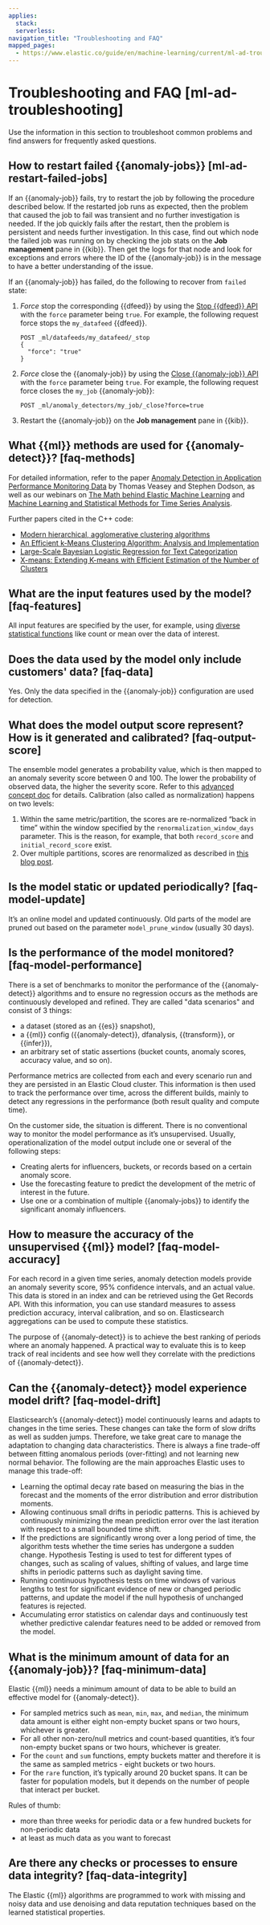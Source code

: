 ```yaml
---
applies:
  stack:
  serverless:
navigation_title: "Troubleshooting and FAQ"
mapped_pages:
  - https://www.elastic.co/guide/en/machine-learning/current/ml-ad-troubleshooting.html
---
```


# Troubleshooting and FAQ [ml-ad-troubleshooting]

Use the information in this section to troubleshoot common problems and find answers for frequently asked questions.

## How to restart failed {{anomaly-jobs}} [ml-ad-restart-failed-jobs]

If an {{anomaly-job}} fails, try to restart the job by following the procedure described below. If the restarted job runs as expected, then the problem that caused the job to fail was transient and no further investigation is needed. If the job quickly fails after the restart, then the problem is persistent and needs further investigation. In this case, find out which node the failed job was running on by checking the job stats on the **Job management** pane in {{kib}}. Then get the logs for that node and look for exceptions and errors where the ID of the {{anomaly-job}} is in the message to have a better understanding of the issue.

If an {{anomaly-job}} has failed, do the following to recover from `failed` state:

1. *Force* stop the corresponding {{dfeed}} by using the [Stop {{dfeed}} API](https://www.elastic.co/docs/api/doc/elasticsearch/operation/operation-ml-stop-datafeed) with the `force` parameter being `true`. For example, the following request force stops the `my_datafeed` {{dfeed}}.

    ```console
    POST _ml/datafeeds/my_datafeed/_stop
    {
      "force": "true"
    }
    ```

2. *Force* close the {{anomaly-job}} by using the [Close {{anomaly-job}} API](https://www.elastic.co/docs/api/doc/elasticsearch/operation/operation-ml-close-job) with the `force` parameter being `true`. For example, the following request force closes the `my_job` {{anomaly-job}}:

    ```console
    POST _ml/anomaly_detectors/my_job/_close?force=true
    ```

3. Restart the {{anomaly-job}} on the **Job management** pane in {{kib}}.

## What {{ml}} methods are used for {{anomaly-detect}}? [faq-methods]

For detailed information, refer to the paper [Anomaly Detection in Application Performance Monitoring Data](https://www.ijmlc.org/papers/398-LC018.pdf) by Thomas Veasey and Stephen Dodson, as well as our webinars on [The Math behind Elastic Machine Learning](https://www.elastic.co/elasticon/conf/2018/sf/the-math-behind-elastic-machine-learning) and [Machine Learning and Statistical Methods for Time Series Analysis](https://www.elastic.co/elasticon/conf/2017/sf/machine-learning-and-statistical-methods-for-time-series-analysis).

Further papers cited in the C++ code:

* [Modern hierarchical, agglomerative clustering algorithms](http://arxiv.org/pdf/1109.2378.pdf)
* [An Efficient k-Means Clustering Algorithm: Analysis and Implementation](https://www.cs.umd.edu/~mount/Projects/KMeans/pami02.pdf)
* [Large-Scale Bayesian Logistic Regression for Text Categorization](http://www.stat.columbia.edu/~madigan/PAPERS/techno.pdf)
* [X-means: Extending K-means with Efficient Estimation of the Number of Clusters](https://www.cs.cmu.edu/~dpelleg/download/xmeans.pdf)

## What are the input features used by the model? [faq-features]

All input features are specified by the user, for example, using [diverse statistical functions](https://www.elastic.co/guide/en/machine-learning/current/ml-functions.html) like count or mean over the data of interest.

## Does the data used by the model only include customers' data? [faq-data]

Yes. Only the data specified in the {{anomaly-job}} configuration are used for detection.

## What does the model output score represent? How is it generated and calibrated? [faq-output-score]

The ensemble model generates a probability value, which is then mapped to an anomaly severity score between 0 and 100. The lower the probability of observed data, the higher the severity score. Refer to this [advanced concept doc](ml-ad-explain.md) for details. Calibration (also called as normalization) happens on two levels:

1. Within the same metric/partition, the scores are re-normalized “back in time” within the window specified by the `renormalization_window_days` parameter. This is the reason, for example, that both `record_score` and `initial_record_score` exist.
2. Over multiple partitions, scores are renormalized as described in [this blog post](https://www.elastic.co/blog/changes-to-elastic-machine-learning-anomaly-scoring-in-6-5).

## Is the model static or updated periodically? [faq-model-update]

It’s an online model and updated continuously. Old parts of the model are pruned out based on the parameter `model_prune_window` (usually 30 days).

## Is the performance of the model monitored? [faq-model-performance]

There is a set of benchmarks to monitor the performance of the {{anomaly-detect}} algorithms and to ensure no regression occurs as the methods are continuously developed and refined. They are called "data scenarios" and consist of 3 things:

* a dataset (stored as an {{es}} snapshot),
* a {{ml}} config ({{anomaly-detect}}, dfanalysis, {{transform}}, or {{infer}}),
* an arbitrary set of static assertions (bucket counts, anomaly scores, accuracy value, and so on).

Performance metrics are collected from each and every scenario run and they are persisted in an Elastic Cloud cluster. This information is then used to track the performance over time, across the different builds, mainly to detect any regressions in the performance (both result quality and compute time).

On the customer side, the situation is different. There is no conventional way to monitor the model performance as it’s unsupervised. Usually, operationalization of the model output include one or several of the following steps:

* Creating alerts for influencers, buckets, or records based on a certain anomaly score.
* Use the forecasting feature to predict the development of the metric of interest in the future.
* Use one or a combination of multiple {{anomaly-jobs}} to identify the significant anomaly influencers.

## How to measure the accuracy of the unsupervised {{ml}} model? [faq-model-accuracy]

For each record in a given time series, anomaly detection models provide an anomaly severity score, 95% confidence intervals, and an actual value. This data is stored in an index and can be retrieved using the Get Records API. With this information, you can use standard measures to assess prediction accuracy, interval calibration, and so on. Elasticsearch aggregations can be used to compute these statistics.

The purpose of {{anomaly-detect}} is to achieve the best ranking of periods where an anomaly happened. A practical way to evaluate this is to keep track of real incidents and see how well they correlate with the predictions of {{anomaly-detect}}.

## Can the {{anomaly-detect}} model experience model drift? [faq-model-drift]

Elasticsearch’s {{anomaly-detect}} model continuously learns and adapts to changes in the time series. These changes can take the form of slow drifts as well as sudden jumps. Therefore, we take great care to manage the adaptation to changing data characteristics. There is always a fine trade-off between fitting anomalous periods (over-fitting) and not learning new normal behavior. The following are the main approaches Elastic uses to manage this trade-off:

* Learning the optimal decay rate based on measuring the bias in the forecast and the moments of the error distribution and error distribution moments.
* Allowing continuous small drifts in periodic patterns. This is achieved by continuously minimizing the mean prediction error over the last iteration with respect to a small bounded time shift.
* If the predictions are significantly wrong over a long period of time, the algorithm tests whether the time series has undergone a sudden change. Hypothesis Testing is used to test for different types of changes, such as scaling of values, shifting of values, and large time shifts in periodic patterns such as daylight saving time.
* Running continuous hypothesis tests on time windows of various lengths to test for significant evidence of new or changed periodic patterns, and update the model if the null hypothesis of unchanged features is rejected.
* Accumulating error statistics on calendar days and continuously test whether predictive calendar features need to be added or removed from the model.

## What is the minimum amount of data for an {{anomaly-job}}? [faq-minimum-data]

Elastic {{ml}} needs a minimum amount of data to be able to build an effective model for {{anomaly-detect}}.

* For sampled metrics such as `mean`, `min`, `max`, and `median`, the minimum data amount is either eight non-empty bucket spans or two hours, whichever is greater.
* For all other non-zero/null metrics and count-based quantities, it’s four non-empty bucket spans or two hours, whichever is greater.
* For the `count` and `sum` functions, empty buckets matter and therefore it is the same as sampled metrics - eight buckets or two hours.
* For the `rare` function, it’s typically around 20 bucket spans. It can be faster for population models, but it depends on the number of people that interact per bucket.

Rules of thumb:

* more than three weeks for periodic data or a few hundred buckets for non-periodic data
* at least as much data as you want to forecast

## Are there any checks or processes to ensure data integrity? [faq-data-integrity]

The Elastic {{ml}} algorithms are programmed to work with missing and noisy data and use denoising and data reputation techniques based on the learned statistical properties.

